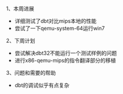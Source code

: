 1、本周进展

- 详细测试了dbt对比mips本地的性能
- 尝试了一下qemu-system-64运行win7

2、下周计划

- 尝试解决dbt32不能运行一个测试样例的问题
- 进行x86-qemu-mips的指令翻译部分的移植

3、问题和需要的帮助

- dbt的调试似乎有点复杂